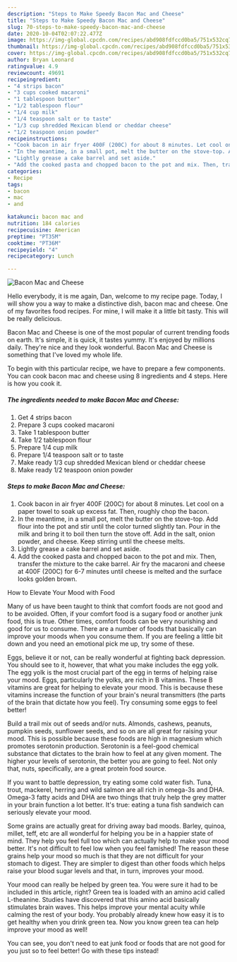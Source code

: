 ```yaml
---
description: "Steps to Make Speedy Bacon Mac and Cheese"
title: "Steps to Make Speedy Bacon Mac and Cheese"
slug: 70-steps-to-make-speedy-bacon-mac-and-cheese
date: 2020-10-04T02:07:22.477Z
image: https://img-global.cpcdn.com/recipes/abd908fdfccd0ba5/751x532cq70/bacon-mac-and-cheese-recipe-main-photo.jpg
thumbnail: https://img-global.cpcdn.com/recipes/abd908fdfccd0ba5/751x532cq70/bacon-mac-and-cheese-recipe-main-photo.jpg
cover: https://img-global.cpcdn.com/recipes/abd908fdfccd0ba5/751x532cq70/bacon-mac-and-cheese-recipe-main-photo.jpg
author: Bryan Leonard
ratingvalue: 4.9
reviewcount: 49691
recipeingredient:
- "4 strips bacon"
- "3 cups cooked macaroni"
- "1 tablespoon butter"
- "1/2 tablespoon flour"
- "1/4 cup milk"
- "1/4 teaspoon salt or to taste"
- "1/3 cup shredded Mexican blend or cheddar cheese"
- "1/2 teaspoon onion powder"
recipeinstructions:
- "Cook bacon in air fryer 400F (200C) for about 8 minutes. Let cool on a paper towel to soak up excess fat. Then, roughly chop the bacon."
- "In the meantime, in a small pot, melt the butter on the stove-top. Add flour into the pot and stir until the color turned slightly tan. Pour in the milk and bring it to boil then turn the stove off. Add in the salt, onion powder, and cheese. Keep stirring until the cheese melts."
- "Lightly grease a cake barrel and set aside."
- "Add the cooked pasta and chopped bacon to the pot and mix. Then, transfer the mixture to the cake barrel. Air fry the macaroni and cheese at 400F (200C) for 6-7 minutes until cheese is melted and the surface looks golden brown."
categories:
- Recipe
tags:
- bacon
- mac
- and

katakunci: bacon mac and 
nutrition: 184 calories
recipecuisine: American
preptime: "PT35M"
cooktime: "PT36M"
recipeyield: "4"
recipecategory: Lunch

---
```



![Bacon Mac and Cheese](https://img-global.cpcdn.com/recipes/abd908fdfccd0ba5/751x532cq70/bacon-mac-and-cheese-recipe-main-photo.jpg)

Hello everybody, it is me again, Dan, welcome to my recipe page. Today, I will show you a way to make a distinctive dish, bacon mac and cheese. One of my favorites food recipes. For mine, I will make it a little bit tasty. This will be really delicious.

Bacon Mac and Cheese is one of the most popular of current trending foods on earth. It's simple, it is quick, it tastes yummy. It's enjoyed by millions daily. They're nice and they look wonderful. Bacon Mac and Cheese is something that I've loved my whole life.




To begin with this particular recipe, we have to prepare a few components. You can cook bacon mac and cheese using 8 ingredients and 4 steps. Here is how you cook it.

<!--inarticleads1-->

##### The ingredients needed to make Bacon Mac and Cheese:

1. Get 4 strips bacon
1. Prepare 3 cups cooked macaroni
1. Take 1 tablespoon butter
1. Take 1/2 tablespoon flour
1. Prepare 1/4 cup milk
1. Prepare 1/4 teaspoon salt or to taste
1. Make ready 1/3 cup shredded Mexican blend or cheddar cheese
1. Make ready 1/2 teaspoon onion powder




<!--inarticleads2-->

##### Steps to make Bacon Mac and Cheese:

1. Cook bacon in air fryer 400F (200C) for about 8 minutes. Let cool on a paper towel to soak up excess fat. Then, roughly chop the bacon.
1. In the meantime, in a small pot, melt the butter on the stove-top. Add flour into the pot and stir until the color turned slightly tan. Pour in the milk and bring it to boil then turn the stove off. Add in the salt, onion powder, and cheese. Keep stirring until the cheese melts.
1. Lightly grease a cake barrel and set aside.
1. Add the cooked pasta and chopped bacon to the pot and mix. Then, transfer the mixture to the cake barrel. Air fry the macaroni and cheese at 400F (200C) for 6-7 minutes until cheese is melted and the surface looks golden brown.




How to Elevate Your Mood with Food


Many of us have been taught to think that comfort foods are not good and to be avoided. Often, if your comfort food is a sugary food or another junk food, this is true. Other times, comfort foods can be very nourishing and good for us to consume. There are a number of foods that basically can improve your moods when you consume them. If you are feeling a little bit down and you need an emotional pick me up, try some of these.

Eggs, believe it or not, can be really wonderful at fighting back depression. You should see to it, however, that what you make includes the egg yolk. The egg yolk is the most crucial part of the egg in terms of helping raise your mood. Eggs, particularly the yolks, are rich in B vitamins. These B vitamins are great for helping to elevate your mood. This is because these vitamins increase the function of your brain's neural transmitters (the parts of the brain that dictate how you feel). Try consuming some eggs to feel better!

Build a trail mix out of seeds and/or nuts. Almonds, cashews, peanuts, pumpkin seeds, sunflower seeds, and so on are all great for raising your mood. This is possible because these foods are high in magnesium which promotes serotonin production. Serotonin is a feel-good chemical substance that dictates to the brain how to feel at any given moment. The higher your levels of serotonin, the better you are going to feel. Not only that, nuts, specifically, are a great protein food source.

If you want to battle depression, try eating some cold water fish. Tuna, trout, mackerel, herring and wild salmon are all rich in omega-3s and DHA. Omega-3 fatty acids and DHA are two things that truly help the grey matter in your brain function a lot better. It's true: eating a tuna fish sandwich can seriously elevate your mood. 

Some grains are actually great for driving away bad moods. Barley, quinoa, millet, teff, etc are all wonderful for helping you be in a happier state of mind. They help you feel full too which can actually help to make your mood better. It's not difficult to feel low when you feel famished! The reason these grains help your mood so much is that they are not difficult for your stomach to digest. They are simpler to digest than other foods which helps raise your blood sugar levels and that, in turn, improves your mood.

Your mood can really be helped by green tea. You were sure it had to be included in this article, right? Green tea is loaded with an amino acid called L-theanine. Studies have discovered that this amino acid basically stimulates brain waves. This helps improve your mental acuity while calming the rest of your body. You probably already knew how easy it is to get healthy when you drink green tea. Now you know green tea can help improve your mood as well!

You can see, you don't need to eat junk food or foods that are not good for you just so to feel better! Go  with  these tips  instead!

